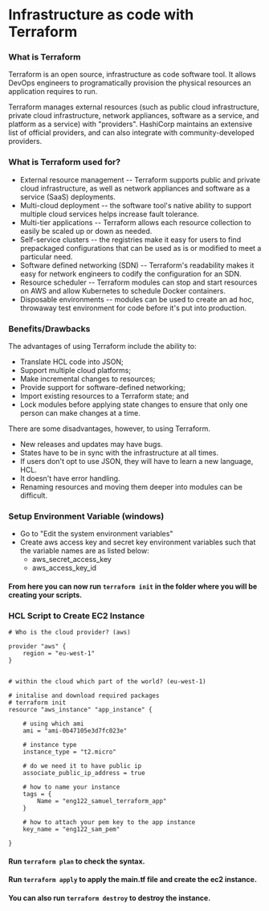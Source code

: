 # Infrastructure as code with Terraform

### What is Terraform

Terraform is an open source, infrastructure as code software tool. It allows DevOps engineers to programatically provision the physical resources an application requires to run.

Terraform manages external resources (such as public cloud infrastructure, private cloud infrastructure, network appliances, software as a service, and platform as a service) with "providers". HashiCorp maintains an extensive list of official providers, and can also integrate with community-developed providers.

### What is Terraform used for?

- External resource management -- Terraform supports public and private cloud infrastructure, as well as network appliances and software as a service (SaaS) deployments.
- Multi-cloud deployment -- the software tool's native ability to support multiple cloud services helps increase fault tolerance.
- Multi-tier applications -- Terraform allows each resource collection to easily be scaled up or down as needed.
- Self-service clusters -- the registries make it easy for users to find prepackaged configurations that can be used as is or modified to meet a particular need.
- Software defined networking (SDN) -- Terraform's readability makes it easy for network engineers to codify the configuration for an SDN.
- Resource scheduler -- Terraform modules can stop and start resources on AWS and allow Kubernetes to schedule Docker containers.
- Disposable environments -- modules can be used to create an ad hoc, throwaway test environment for code before it's put into production.

### Benefits/Drawbacks

The advantages of using Terraform include the ability to:

- Translate HCL code into JSON;
- Support multiple cloud platforms;
- Make incremental changes to resources;
- Provide support for software-defined networking;
- Import existing resources to a Terraform state; and
- Lock modules before applying state changes to ensure that only one person can make changes at a time.

There are some disadvantages, however, to using Terraform.

- New releases and updates may have bugs.
- States have to be in sync with the infrastructure at all times.
- If users don't opt to use JSON, they will have to learn a new language, HCL.
- It doesn't have error handling.
- Renaming resources and moving them deeper into modules can be difficult.

### Setup Environment Variable (windows)

- Go to "Edit the system environment variables"
- Create aws access key and secret key environment variables such that the variable names are as listed below:
  - aws_secret_access_key
  - aws_access_key_id

#### From here you can now run `terraform init` in the folder where you will be creating your scripts.

### HCL Script to Create EC2 Instance

```
# Who is the cloud provider? (aws)

provider "aws" {
	region = "eu-west-1"
}


# within the cloud which part of the world? (eu-west-1)

# initalise and download required packages 
# terraform init
resource "aws_instance" "app_instance" {

	# using which ami
	ami = "ami-0b47105e3d7fc023e"

	# instance type
	instance_type = "t2.micro"

	# do we need it to have public ip
	associate_public_ip_address = true

	# how to name your instance
	tags = {
		Name = "eng122_samuel_terraform_app"
	}

	# how to attach your pem key to the app instance
	key_name = "eng122_sam_pem"

}
```

#### Run `terraform plan` to check the syntax.

#### Run `terraform apply` to apply the main.tf file and create the ec2 instance.

#### You can also run `terraform destroy` to destroy the instance.